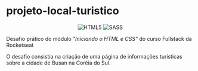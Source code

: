 # projeto-local-turistico
<div style="text-align: center">

![HTML5](https://img.shields.io/badge/html5-%23E34F26.svg?style=for-the-badge&logo=html5&logoColor=white)
![SASS](https://img.shields.io/badge/SASS-hotpink.svg?style=for-the-badge&logo=SASS&logoColor=white)

</div>


Desafio prático do módulo <em>"Iniciando o HTML e CSS"</em> do curso Fullstack da Rocketseat

O desafio consistia na criação de uma página de informações turísticas sobre a cidade de Busan na Coréia do Sul.
